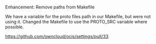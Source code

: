 Enhancement: Remove paths from Makefile

We have a variable for the proto files path in our Makefile, but were not using
it. Changed the Makefile to use the PROTO_SRC variable where possible.

<https://github.com/owncloud/ocis/settings/pull/33>

